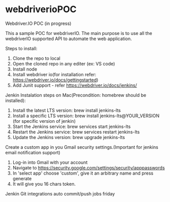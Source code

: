 # webdriverioPOC
Webdriver.IO POC (in progress) 

This a sample POC for webdriverIO. The main purpose is to use all the webdriverIO supported API to automate the web application.

Steps to install:
1. Clone the repo to local
2. Open the cloned repo in any editer (ex: VS code)
3. Install node 
4. Install webdriver io(for installation refer: https://webdriver.io/docs/gettingstarted)
5. Add Junit support - refer https://webdriver.io/docs/jenkins/


Jenkin Instalation steps on Mac(Precondition: homebrew should be installed):
1. Install the latest LTS version: brew install jenkins-lts
2. Install a specific LTS version: brew install jenkins-lts@YOUR_VERSION (for specific version of jenkin)
3. Start the Jenkins service: brew services start jenkins-lts
4. Restart the Jenkins service: brew services restart jenkins-lts
5. Update the Jenkins version: brew upgrade jenkins-lts

Create a custom app in you Gmail security settings.(Important for jenkins email notification support)
1. Log-in into Gmail with your account
2. Navigate to https://security.google.com/settings/security/apppasswords
3. In 'select app' choose 'custom', give it an arbitrary name and press generate
4. It will give you 16 chars token. 


Jenkin Git integrations auto commit/push jobs friday

